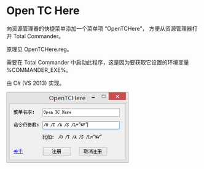 # Open TC Here

向资源管理器的快捷菜单添加一个菜单项 “OpenTCHere”， 方便从资源管理器打开 Total Commander。

原理见 OpenTCHere.reg。

需要在 Total Commander 中启动此程序，这是因为要获取它设置的环境变量 %COMMANDER_EXE%。

由 C# (VS 2013) 实现。

![snapshot](./snapshot.png)
